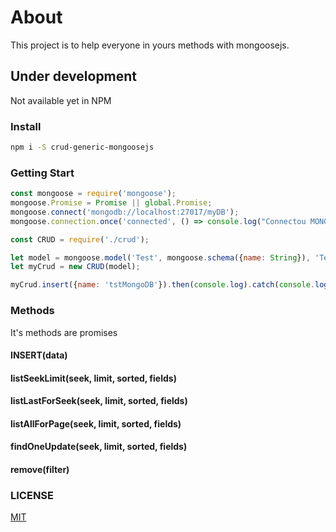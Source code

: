 # About
 This project is to help everyone in yours methods with mongoosejs.
 
## Under development
 Not available yet in NPM
### Install
```bash
npm i -S crud-generic-mongoosejs
```

### Getting Start
```js
const mongoose = require('mongoose');
mongoose.Promise = Promise || global.Promise;
mongoose.connect('mongodb://localhost:27017/myDB');
mongoose.connection.once('connected', () => console.log("Connectou MONGODB!"));

const CRUD = require('./crud');

let model = mongoose.model('Test', mongoose.schema({name: String}), 'Test');
let myCrud = new CRUD(model);

myCrud.insert({name: 'tstMongoDB'}).then(console.log).catch(console.log);
```

### Methods
 It's methods are promises

#### INSERT(data)
#### listSeekLimit(seek, limit, sorted, fields)
#### listLastForSeek(seek, limit, sorted, fields)
#### listAllForPage(seek, limit, sorted, fields)
#### findOneUpdate(seek, limit, sorted, fields)
#### remove(filter)

### LICENSE
 [MIT](https://raw.githubusercontent.com/renanbastos93/crud-generic-mongoosejs/master/LICENSE)
